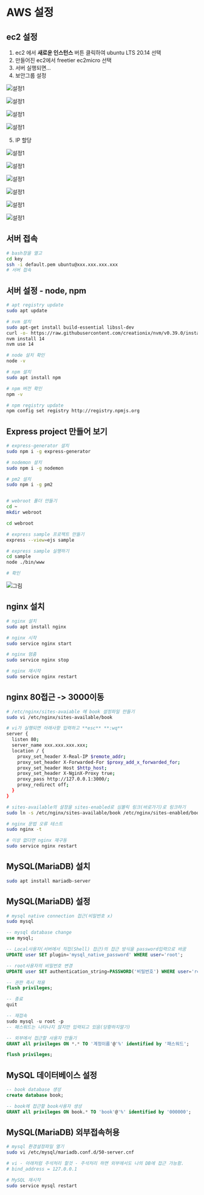 # AWS 설정
## ec2 설정
1. ec2 에서 **새로운 인스턴스** 버튼 클릭하여 ubuntu LTS 20.14 선택
2. 만들어진 ec2에서 freetier ec2micro 선택
3. 서버 실행되면...
4. 보안그룹 설정

![설정1](./img/02.jpg)

![설정1](./img/03.jpg)

![설정1](./img/04.jpg)

![설정1](./img/13.jpg)

5. IP 할당

![설정1](./img/05.jpg)

![설정1](./img/06.jpg)

![설정1](./img/07.jpg)

![설정1](./img/08.jpg)

![설정1](./img/09.jpg)

![설정1](./img/10.jpg)

## 서버 접속
```bash
# bash창을 열고
cd key
ssh -i default.pem ubuntu@xxx.xxx.xxx.xxx
# 서버 접속
```

## 서버 설정 - node, npm
```bash
# apt registry update
sudo apt update

# nvm 설치
sudo apt-get install build-essential libssl-dev
curl -o- https://raw.githubusercontent.com/creationix/nvm/v0.39.0/install.sh | bash
nvm install 14
nvm use 14

# node 설치 확인
node -v

# npm 설치
sudo apt install npm

# npm 버전 확인
npm -v

# npm registry update
npm config set registry http://registry.npmjs.org
```

## Express project 만들어 보기
```bash
# express-generator 설치
sudo npm i -g express-generator

# nodemon 설치
sudo npm i -g nodemon

# pm2 설치
sudo npm i -g pm2


# webroot 폴더 만들기
cd ~
mkdir webroot

cd webroot

# express sample 프로젝트 만들기
express --view=ejs sample

# express sample 실행하기
cd sample
node ./bin/www

# 확인
```
![그림](./img/11.jpg)

## nginx 설치
```bash
# nginx 설치
sudo apt install nginx

# nginx 시작
sudo service nginx start

# nginx 멈춤
sudo service nginx stop

# nginx 재시작
sudo service nginx restart
```

## nginx 80접근 -> 3000이동
```bash
# /etc/nginx/sites-avaiable 에 book 설정파일 만들기
sudo vi /etc/nginx/sites-available/book

# vi가 실행되면 아래사항 입력하고 **esc** **:wq**
server {
  listen 80;
  server_name xxx.xxx.xxx.xxx;
  location / {
    proxy_set_header X-Real-IP $remote_addr;
    proxy_set_header X-Forwarded-For $proxy_add_x_forwarded_for;
    proxy_set_header Host $http_host;
    proxy_set_header X-NginX-Proxy true;
    proxy_pass http://127.0.0.1:3000/;
    proxy_redirect off;
  }
}

# sites-available의 설정을 sites-enabled로 심볼릭 링크(바로가기)로 링크하기
sudo ln -s /etc/nginx/sites-available/book /etc/nginx/sites-enabled/book

# nginx 문법 오류 테스트
sudo nginx -t

# 이상 없다면 nginx 재구동
sudo service nginx restart
```


## MySQL(MariaDB) 설치
```bash
sudo apt install mariadb-server
```

## MySQL(MariaDB) 설정
```bash
# mysql native connection 접근(비밀번호 x)
sudo mysql
```
```sql
-- mysql database change
use mysql;

-- Local사용자(서버에서 직접(Shell) 접근)의 접근 방식을 password입력으로 바꿈
UPDATE user SET plugin='mysql_native_password' WHERE user='root';

-- root사용자의 비밀번호 변경
UPDATE user SET authentication_string=PASSWORD('비밀번호') WHERE user='root';

-- 권한 즉시 적용
flush privileges;

-- 종료
quit

-- 재접속
sudo mysql -u root -p
-- 패스워드는 나타나지 않지만 입력되고 있음(당황하지말기)

-- 외부에서 접근할 사용자 만들기
GRANT all privileges ON *.* TO '계정이름'@'%' identified by '패스워드';

flush privileges;
```

## MySQL 데이터베이스 설정
```sql
-- book database 생성
create database book;

-- book에 접근할 book사용자 생성
GRANT all privileges ON book.* TO 'book'@'%' identified by '000000';
```


## MySQL(MariaDB) 외부접속허용
```bash
# mysql 환경설정파일 열기
sudo vi /etc/mysql/mariadb.conf.d/50-server.cnf

# vi - 아래처럼 주석처리 할것 - 주석처리 하면 외부에서도 나의 DB에 접근 가능함.
# bind_address = 127.0.0.1

# MySQL 재시작
sudo service mysql restart
```
